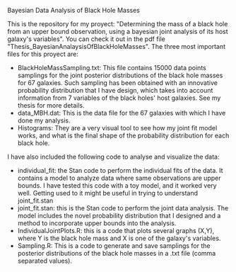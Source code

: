 Bayesian Data Analysis of Black Hole Masses

This is the repository for my proyect: "Determining the mass of a black hole from an upper bound observation, using a bayesian joint analysis of its host galaxy's variables". You can check it out in the pdf file "Thesis_BayesianAnalaysisOfBlackHoleMasses". The three most important files for this proyect are: 
 - BlackHoleMassSampling.txt: This file contains 15000 data points samplings for the joint posterior distributions of the black hole masses for 67 galaxies. Such sampling has been obtained with an innovative probability distribution that I have design, which takes into account information from 7 variables of the black holes' host galaxies. See my thesis for more details.
 - data_MBH.dat: This is the data file for the 67 galaxies with which I have done my analysis.
 - Histograms: They are a very visual tool to see how my joint fit model works, and what is the final shape of the probability distribution for each black hole.

I have also included the following code to analyse and visualize the data: 
 - individual_fit: the Stan code to perform the individual fits of the data. It contains a model to analyze data where same observations are upper bounds. I have tested this code with a toy model, and it worked very well.  Getting used to it might be useful in trying to understand joint_fit.stan
 - joint_fit.stan: this is the Stan code to perform the joint data analysis. The model includes the novel probability distribution that I designed and a method to incorporate upper bounds into the analysis.
 - IndividualJointPlots.R: this is a code that plots several graphs (X,Y), where Y is the black hole mass and X is one of the galaxy's variables. 
 - Sampling.R: This is a code to generate and save samplings for the posterior distributions of the black hole masses in a .txt file (comma separated values).

